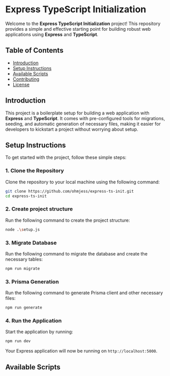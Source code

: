 # Express TypeScript Initialization

Welcome to the **Express TypeScript Initialization** project! This repository provides a simple and effective starting point for building robust web applications using **Express** and **TypeScript**.

## Table of Contents

- [Introduction](#introduction)
- [Setup Instructions](#setup-instructions)
- [Available Scripts](#available-scripts)
- [Contributing](#contributing)
- [License](#license)

## Introduction

This project is a boilerplate setup for building a web application with **Express** and **TypeScript**. It comes with pre-configured tools for migrations, seeding, and automatic generation of necessary files, making it easier for developers to kickstart a project without worrying about setup.

## Setup Instructions

To get started with the project, follow these simple steps:

### 1. Clone the Repository

Clone the repository to your local machine using the following command:

```bash
git clone https://github.com/ohmjess/express-ts-init.git
cd express-ts-init
```

### 2. Create project structure

Run the following command to create the project structure:

```bash
node .\setup.js   
```

### 3. Migrate Database

Run the following command to migrate the database and create the necessary tables:

```bash
npm run migrate
```

### 3. Prisma Generation

Run the following command to generate Prisma client and other necessary files:

```bash
npm run generate
```

### 4. Run the Application

Start the application by running:

```bash
npm run dev
```

Your Express application will now be running on `http://localhost:5000`.

## Available Scripts
